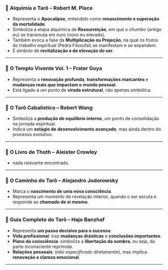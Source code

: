 ### 📘 **Alquimia e Tarô – Robert M. Place**

  * Representa o **Apocalipse**, entendido como **renascimento e superação da mortalidade**.
  * Simboliza a etapa alquímica de **Ressurreição**, em que o chumbo (antigo eu) se transmuta em ouro (novo eu elevado).
  * Também evoca a fase da **Multiplicação ou Projeção**, na qual os frutos do trabalho espiritual (Pedra Filosofal) se manifestam e se expandem.
  * É símbolo de **revitalização e de elevação do ser**.

---

### 📙 **O Templo Vivente Vol. 1 – Frater Goya**

  * Representa a **renovação profunda**, **transformações marcantes** e **mudanças reais que impactam o mundo pessoal**.
  * Está ligado a um ponto de **virada estrutural**, não apenas simbólica.


---

### 📕 **O Tarô Cabalístico – Robert Wang**

  * Simboliza a **produção de equilíbrio interno**, um ponto de consolidação na jornada espiritual.
  * Indica um **estágio de desenvolvimento avançado**, mas ainda dentro do processo evolutivo.

---

### 📒 **O Livro de Thoth – Aleister Crowley**

  * nada relevante encontrado.
  
---

### 📓 **O Caminho do Tarô – Alejandro Jodorowsky**

  * Marca o **nascimento de uma nova consciência**.
  * Representa um momento de revelação interior, quando o ser escuta e responde ao **chamado de si mesmo**.

---

### 📗 **Guia Completo do Tarô – Hajo Banzhaf**

  * Representa **um passo decisivo para o sucesso**.
  * **Vida profissional**: traz **mudanças drásticas** e **conclusões importantes**.
  * **Plano da consciência**: simboliza a **libertação da sombra**, ou seja, da parte inconsciente reprimida.
  * **Relações pessoais**: (*não especificado diretamente*), mas implica **renovação e clareza emocional**.
  
---